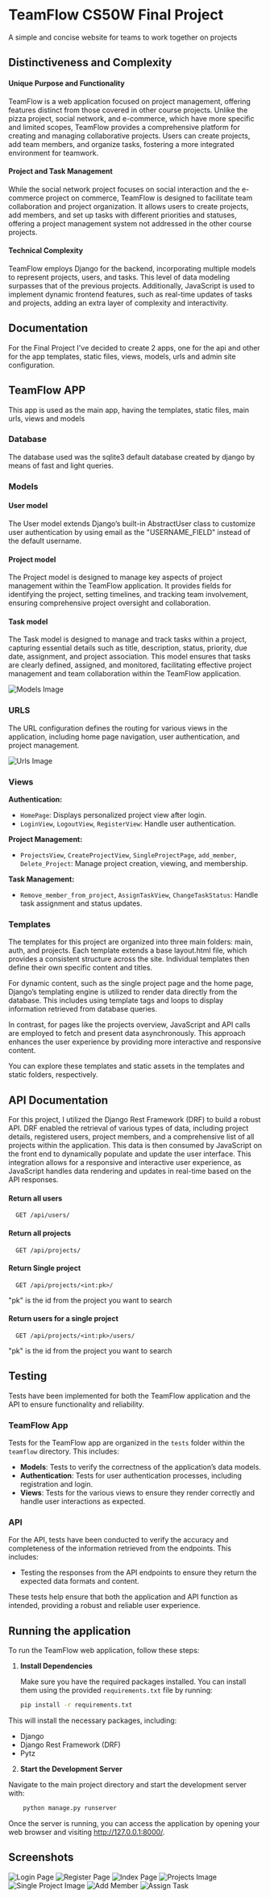 
# TeamFlow CS50W Final Project

A simple and concise website for teams to work together on projects


## Distinctiveness and Complexity

#### Unique Purpose and Functionality

TeamFlow is a web application focused on project management, offering features distinct from those covered in other course projects. Unlike the pizza project, social network, and e-commerce, which have more specific and limited scopes, TeamFlow provides a comprehensive platform for creating and managing collaborative projects. Users can create projects, add team members, and organize tasks, fostering a more integrated environment for teamwork.

#### Project and Task Management

While the social network project focuses on social interaction and the e-commerce project on commerce, TeamFlow is designed to facilitate team collaboration and project organization. It allows users to create projects, add members, and set up tasks with different priorities and statuses, offering a project management system not addressed in the other course projects.

#### Technical Complexity

TeamFlow employs Django for the backend, incorporating multiple models to represent projects, users, and tasks. This level of data modeling surpasses that of the previous projects. Additionally, JavaScript is used to implement dynamic frontend features, such as real-time updates of tasks and projects, adding an extra layer of complexity and interactivity.


## Documentation

For the Final Project I've decided to create 2 apps, one for the api and other for the app templates, static files, views, models, urls and admin site configuration. 


## TeamFlow APP

This app is used as the main app, having the templates, static files, main urls, views and models

### Database

The database used was the sqlite3 default database created by django by means of fast and light queries.

### Models

#### User model
The User model extends Django’s built-in AbstractUser class to customize user authentication by using email as the "USERNAME_FIELD" instead of the default username.

#### Project model
The Project model is designed to manage key aspects of project management within the TeamFlow application. It provides fields for identifying the project, setting timelines, and tracking team involvement, ensuring comprehensive project oversight and collaboration.

#### Task model
The Task model is designed to manage and track tasks within a project, capturing essential details such as title, description, status, priority, due date, assignment, and project association. This model ensures that tasks are clearly defined, assigned, and monitored, facilitating effective project management and team collaboration within the TeamFlow application.

![Models Image](Readme_images\Models_Image.png)

### URLS

The URL configuration defines the routing for various views in the application, including home page navigation, user authentication, and project management.


![Urls Image](https://prnt.sc/pYoDn4nlWe8B)


### Views

**Authentication:**
* `HomePage`: Displays personalized project view after login.
* `LoginView`, `LogoutView`, `RegisterView`: Handle user authentication.

**Project Management:**
* `ProjectsView`, `CreateProjectView`, `SingleProjectPage`, `add_member`, `Delete_Project`: Manage project creation, viewing, and membership.

**Task Management:**
* `Remove_member_from_project`, `AssignTaskView`, `ChangeTaskStatus`: Handle task assignment and status updates.

### Templates
The templates for this project are organized into three main folders: main, auth, and projects. Each template extends a base layout.html file, which provides a consistent structure across the site. Individual templates then define their own specific content and titles.

For dynamic content, such as the single project page and the home page, Django’s templating engine is utilized to render data directly from the database. This includes using template tags and loops to display information retrieved from database queries.

In contrast, for pages like the projects overview, JavaScript and API calls are employed to fetch and present data asynchronously. This approach enhances the user experience by providing more interactive and responsive content.

You can explore these templates and static assets in the templates and static folders, respectively.
## API Documentation

For this project, I utilized the Django Rest Framework (DRF) to build a robust API. DRF enabled the retrieval of various types of data, including project details, registered users, project members, and a comprehensive list of all projects within the application. This data is then consumed by JavaScript on the front end to dynamically populate and update the user interface. This integration allows for a responsive and interactive user experience, as JavaScript handles data rendering and updates in real-time based on the API responses.


#### Return all users

```http
  GET /api/users/
```


#### Return all projects

```http
  GET /api/projects/
```


#### Return Single project

```http
  GET /api/projects/<int:pk>/
```
"pk" is the id from the project you want to search


#### Return users for a single project

```http
  GET /api/projects/<int:pk>/users/
```

"pk" is the id from the project you want to search
## Testing

Tests have been implemented for both the TeamFlow application and the API to ensure functionality and reliability.

### TeamFlow App

Tests for the TeamFlow app are organized in the `tests` folder within the `teamflow` directory. This includes:

- **Models**: Tests to verify the correctness of the application’s data models.
- **Authentication**: Tests for user authentication processes, including registration and login.
- **Views**: Tests for the various views to ensure they render correctly and handle user interactions as expected.

### API

For the API, tests have been conducted to verify the accuracy and completeness of the information retrieved from the endpoints. This includes:

- Testing the responses from the API endpoints to ensure they return the expected data formats and content.

These tests help ensure that both the application and API function as intended, providing a robust and reliable user experience.

## Running the application

To run the TeamFlow web application, follow these steps:

1. **Install Dependencies**

   Make sure you have the required packages installed. You can install them using the provided `requirements.txt` file by running:

   ```bash
   pip install -r requirements.txt

This will install the necessary packages, including:

- Django
- Django Rest Framework (DRF)
- Pytz

2. **Start the Development Server**

Navigate to the main project directory and start the development server with:

```bash
    python manage.py runserver
```
Once the server is running, you can access the application by opening your web browser and visiting http://127.0.0.1:8000/.

## Screenshots

![Login Page](Readme_images\Login_Page_Image.png)
![Register Page](Readme_images\Register_Page.png)
![Index Page](TeamFlow\Readme_images\Index_Image.png)
![Projects Image](Readme_images\Projects_Image.png)
![Single Project Image](Readme_images\Single_Project_Page.png)
![Add Member](Readme_images\Add_Member_Image.png)
![Assign Task](Readme_images\Assign_Task_Image.png)
